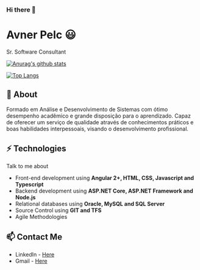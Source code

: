 ### Hi there 👋
# Avner Pelc 😃
Sr. Software Consultant

[![Anurag's github stats](https://github-readme-stats.vercel.app/api?username=avnerpelc&count_private=true)](https://github.com/anuraghazra/github-readme-stats)

[![Top Langs](https://github-readme-stats.vercel.app/api/top-langs/?username=avnerpelc)](https://github.com/anuraghazra/github-readme-stats)

## 🧐 About
 Formado em Análise e Desenvolvimento de Sistemas com ótimo
desempenho acadêmico e grande disposição para o aprendizado. Capaz de
oferecer um serviço de qualidade através de conhecimentos práticos e boas
habilidades interpessoais, visando o desenvolvimento profissional.


## ⚡ Technologies
Talk to me about
- Front-end development using **Angular 2+, HTML, CSS, Javascript and Typescript**
- Backend development using **ASP.NET Core, ASP.NET Framework and Node.js**
- Relational databases using **Oracle, MySQL and SQL Server**
- Source Control using **GIT and TFS**
- Agile Methodologies

## 📫 Contact Me
- LinkedIn - [Here](https://www.linkedin.com/in/avner-pelc-27441b253/)
- Gmail - [Here](mailto:avnerpelc00@gmail.com)


